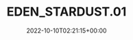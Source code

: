 ---
title: "EDEN_STARDUST.01"
subtitle:
description: "合作單曲"
icon: "library_music"
weight: 800000000
date: 2022-10-10T02:21:15+00:00
lastmod: 2022-10-10T02:21:15+00:00
draft: false
images: []
---